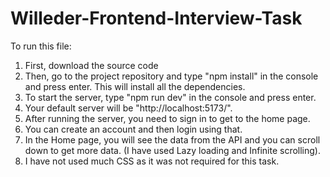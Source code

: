 # Willeder-Frontend-Interview-Task

To run this file:

1. First, download the source code
2. Then, go to the project repository and type "npm install" in the console and press enter. This will install all the dependencies.
3. To start the server, type "npm run dev" in the console and press enter.
4. Your default server will be "http://localhost:5173/".
5. After running the server, you need to sign in to get to the home page.
6. You can create an account and then login using that.
7. In the Home page, you will see the data from the API and you can scroll down to get more data. (I have used Lazy loading and Infinite scrolling).
8. I have not used much CSS as it was not required for this task.

